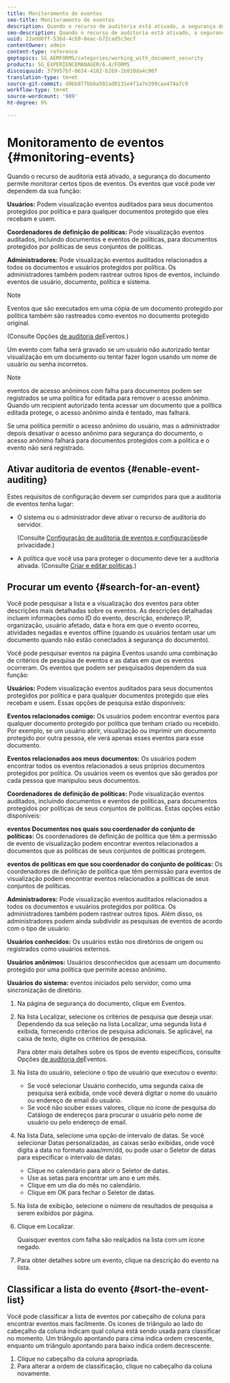 ```yaml
---
title: Monitoramento de eventos
seo-title: Monitoramento de eventos
description: Quando o recurso de auditoria está ativado, a segurança do documento permite monitorar certos tipos de eventos. Você pode pesquisar e classificar facilmente a lista de eventos usando a segurança do documento.
seo-description: Quando o recurso de auditoria está ativado, a segurança do documento permite monitorar certos tipos de eventos. Você pode pesquisar e classificar facilmente a lista de eventos usando a segurança do documento.
uuid: 22add6ff-536d-4cb9-8eac-b72cad5c3ecf
contentOwner: admin
content-type: reference
geptopics: SG_AEMFORMS/categories/working_with_document_security
products: SG_EXPERIENCEMANAGER/6.4/FORMS
discoiquuid: 379957bf-0634-4182-b269-1b010da4c90f
translation-type: tm+mt
source-git-commit: d0bb877bb6a502ad0131e4f1a7e399caa474a7c9
workflow-type: tm+mt
source-wordcount: '989'
ht-degree: 0%

---
```



# Monitoramento de eventos {#monitoring-events}

Quando o recurso de auditoria está ativado, a segurança do documento permite monitorar certos tipos de eventos. Os eventos que você pode ver dependem da sua função:

**Usuários:** Podem visualização eventos auditados para seus documentos protegidos por política e para qualquer documentos protegido que eles recebam e usem.

**Coordenadores de definição de políticas:** Pode visualização eventos auditados, incluindo documentos e eventos de políticas, para documentos protegidos por políticas de seus conjuntos de políticas.

**Administradores:** Pode visualização eventos auditados relacionados a todos os documentos e usuários protegidos por política. Os administradores também podem rastrear outros tipos de eventos, incluindo eventos de usuário, documento, política e sistema.

>[!NOTE]
>
>Eventos que são executados em uma cópia de um documento protegido por política também são rastreados como eventos no documento protegido original.

(Consulte Opções [de auditoria de](/help/forms/using/admin-help/configuring-client-server-options.md#event-auditing-options)Eventos.)

Um evento com falha será gravado se um usuário não autorizado tentar visualização em um documento ou tentar fazer logon usando um nome de usuário ou senha incorretos.

>[!NOTE]
>
>eventos de acesso anônimos com falha para documentos podem ser registrados se uma política for editada para remover o acesso anônimo. Quando um recipient autorizado tenta acessar um documento que a política editada protege, o acesso anônimo ainda é tentado, mas falhará.

Se uma política permitir o acesso anônimo do usuário, mas o administrador depois desativar o acesso anônimo para segurança do documento, o acesso anônimo falhará para documentos protegidos com a política e o evento não será registrado.

## Ativar auditoria de eventos {#enable-event-auditing}

Estes requisitos de configuração devem ser cumpridos para que a auditoria de eventos tenha lugar:

* O sistema ou o administrador deve ativar o recurso de auditoria do servidor.

   (Consulte [Configuração de auditoria de eventos e configurações](/help/forms/using/admin-help/configuring-client-server-options.md#configuring-event-auditing-and-privacy-settings)de privacidade.)

* A política que você usa para proteger o documento deve ter a auditoria ativada. (Consulte [Criar e editar políticas](/help/forms/using/admin-help/creating-policies.md#creating-and-editing-policies).)

## Procurar um evento {#search-for-an-event}

Você pode pesquisar a lista e a visualização dos eventos para obter descrições mais detalhadas sobre os eventos. As descrições detalhadas incluem informações como ID do evento, descrição, endereço IP, organização, usuário afetado, data e hora em que o evento ocorreu, atividades negadas e eventos offline (quando os usuários tentam usar um documento quando não estão conectados à segurança do documento).

Você pode pesquisar eventos na página Eventos usando uma combinação de critérios de pesquisa de eventos e as datas em que os eventos ocorreram. Os eventos que podem ser pesquisados dependem da sua função:

**Usuários:** Podem visualização eventos auditados para seus documentos protegidos por política e para qualquer documentos protegido que eles recebam e usem. Essas opções de pesquisa estão disponíveis:

**Eventos relacionados comigo:** Os usuários podem encontrar eventos para qualquer documento protegido por política que tenham criado ou recebido. Por exemplo, se um usuário abrir, visualização ou imprimir um documento protegido por outra pessoa, ele verá apenas esses eventos para esse documento.

**Eventos relacionados aos meus documentos:** Os usuários podem encontrar todos os eventos relacionados a seus próprios documentos protegidos por política. Os usuários veem os eventos que são gerados por cada pessoa que manipulou seus documentos.

**Coordenadores de definição de políticas:** Pode visualização eventos auditados, incluindo documentos e eventos de políticas, para documentos protegidos por políticas de seus conjuntos de políticas. Estas opções estão disponíveis:

**eventos Documentos nos quais sou coordenador do conjunto de políticas:** Os coordenadores de definição de política que têm a permissão de evento de visualização podem encontrar eventos relacionados a documentos que as políticas de seus conjuntos de políticas protegem.

**eventos de políticas em que sou coordenador do conjunto de políticas:** Os coordenadores de definição de política que têm permissão para eventos de visualização podem encontrar eventos relacionados a políticas de seus conjuntos de políticas.

**Administradores:** Pode visualização eventos auditados relacionados a todos os documentos e usuários protegidos por política. Os administradores também podem rastrear outros tipos. Além disso, os administradores podem ainda subdividir as pesquisas de eventos de acordo com o tipo de usuário:

**Usuários conhecidos:** Os usuários estão nos diretórios de origem ou registrados como usuários externos.

**Usuários anônimos:** Usuários desconhecidos que acessam um documento protegido por uma política que permite acesso anônimo.

**Usuários do sistema:** eventos iniciados pelo servidor, como uma sincronização de diretório.

1. Na página de segurança do documento, clique em Eventos.
1. Na lista Localizar, selecione os critérios de pesquisa que deseja usar. Dependendo da sua seleção na lista Localizar, uma segunda lista é exibida, fornecendo critérios de pesquisa adicionais. Se aplicável, na caixa de texto, digite os critérios de pesquisa.

   Para obter mais detalhes sobre os tipos de evento específicos, consulte Opções [de auditoria de](/help/forms/using/admin-help/configuring-client-server-options.md#event-auditing-options)Eventos.

1. Na lista do usuário, selecione o tipo de usuário que executou o evento:

   * Se você selecionar Usuário conhecido, uma segunda caixa de pesquisa será exibida, onde você deverá digitar o nome do usuário ou endereço de email do usuário.
   * Se você não souber esses valores, clique no ícone de pesquisa do Catálogo de endereços para procurar o usuário pelo nome de usuário ou pelo endereço de email.

1. Na lista Data, selecione uma opção de intervalo de datas. Se você selecionar Datas personalizadas, as caixas serão exibidas, onde você digita a data no formato aaaa/mm/dd, ou pode usar o Seletor de datas para especificar o intervalo de datas:

   * Clique no calendário para abrir o Seletor de datas.
   * Use as setas para encontrar um ano e um mês.
   * Clique em um dia do mês no calendário.
   * Clique em OK para fechar o Seletor de datas.

1. Na lista de exibição, selecione o número de resultados de pesquisa a serem exibidos por página.
1. Clique em Localizar.

   Quaisquer eventos com falha são realçados na lista com um ícone negado.

1. Para obter detalhes sobre um evento, clique na descrição do evento na lista.

## Classificar a lista do evento {#sort-the-event-list}

Você pode classificar a lista de eventos por cabeçalho de coluna para encontrar eventos mais facilmente. Os ícones de triângulo ao lado do cabeçalho da coluna indicam qual coluna está sendo usada para classificar no momento. Um triângulo apontando para cima indica ordem crescente, enquanto um triângulo apontando para baixo indica ordem decrescente.

1. Clique no cabeçalho da coluna apropriada.
1. Para alterar a ordem de classificação, clique no cabeçalho da coluna novamente.

